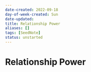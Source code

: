```yaml
---
date-created: 2022-09-18
day-of-week-created: Sun
date-updated: 
title: Relationship Power
aliases: []
tags: [SeedNote]
status: unstarted
---
```


# Relationship Power
